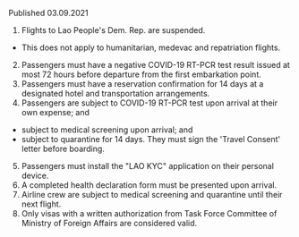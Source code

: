 Published 03.09.2021
1. Flights to Lao People's Dem. Rep. are suspended.
- This does not apply to humanitarian, medevac and repatriation flights.
2. Passengers must have a negative COVID-19 RT-PCR test result issued at most 72 hours before departure from the first embarkation point.
3. Passengers must have a reservation confirmation for 14 days at a designated hotel and transportation arrangements.
4. Passengers are subject to COVID-19 RT-PCR test upon arrival at their own expense; and
- subject to medical screening upon arrival; and
- subject to quarantine for 14 days. They must sign the 'Travel Consent' letter before boarding.
5. Passengers must install the "LAO KYC" application on their personal device.
6. A completed health declaration form must be presented upon arrival.
7. Airline crew are subject to medical screening and quarantine until their next flight.
8. Only visas with a written authorization from Task Force Committee of Ministry of Foreign Affairs are considered valid.